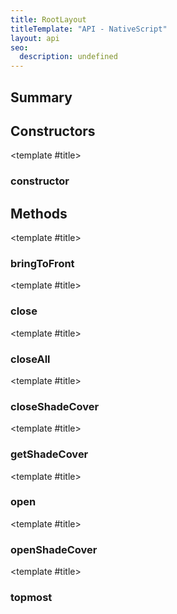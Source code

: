 ```yaml
---
title: RootLayout
titleTemplate: "API - NativeScript"
layout: api
seo:
  description: undefined
---
```


<!-- This page is auto generated, do not edit manually. -->
<!-- Run "yarn generate:api-docs" to regenerate -->

<script setup lang="ts">
  import { provide } from "vue";
  import API_DATA from "./RootLayout.data.json";
  
  provide('API_DATA', API_DATA);
</script>

<APIRefHierarchy v-once />

## <Heading ignore>Summary</Heading>

<APIRefSummary v-once />

## Constructors

<div class="">

<APIRef for="32682" v-once>

<template #title>

### constructor

</template>

</APIRef>

</div>

## Methods

<div class="">

<APIRef for="32694" v-once>

<template #title>

### bringToFront

</template>

</APIRef>

</div>

<div class="">

<APIRef for="32688" v-once>

<template #title>

### close

</template>

</APIRef>

</div>

<div class="">

<APIRef for="32698" v-once>

<template #title>

### closeAll

</template>

</APIRef>

</div>

<div class="">

<APIRef for="32705" v-once>

<template #title>

### closeShadeCover

</template>

</APIRef>

</div>

<div class="">

<APIRef for="32700" v-once>

<template #title>

### getShadeCover

</template>

</APIRef>

</div>

<div class="">

<APIRef for="32684" v-once>

<template #title>

### open

</template>

</APIRef>

</div>

<div class="">

<APIRef for="32702" v-once>

<template #title>

### openShadeCover

</template>

</APIRef>

</div>

<div class="">

<APIRef for="32692" v-once>

<template #title>

### topmost

</template>

</APIRef>

</div>
